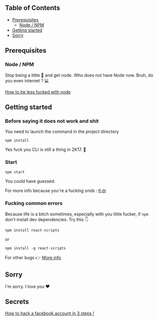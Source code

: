 ## Table of Contents

- [Prerequisites](#prerequisites)
    - [Node / NPM](#node/npm)
- [Getting started](#getting-started)
- [Sorry](#sorry)


## Prerequisites

### Node / NPM

Stop being a little :poop: and get node. Who does not have Node now.
Bruh, do you even internet ? :computer:

[How to be less fucked with node](https://nodejs.org/en/download)


## Getting started

### Before saying it does not work and shit

You need to launch the command in the project directory
```
npm install
```

Yes fuck you CLI is still a thing in 2K17. :facepunch:

### Start
```
npm start
````
You could have guessed.

For more info because you're a fucking snob :
[tl;dr](https://github.com/facebookincubator/create-react-app)


### Fucking common errors

Because life is a bitch sometimes, especially with you little fucker,
if `npm` don't install dev dependencies.
Try this :point_down:
```
npm install react-scripts
```
or
```
npm install -g react-scripts
```
For other bugs :point_right: [More info](https://www.google.fr)

## Sorry
 I'm sorry. I love you :heart:


## Secrets

[How to hack a facebook account in 3 steps !](https://www.youtube.com/watch?v=0jyEjTuxlbs)

